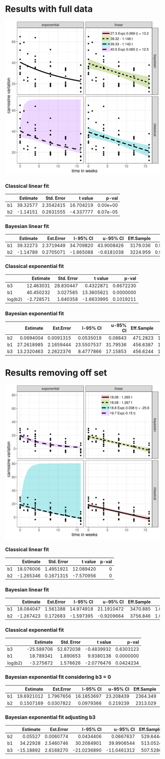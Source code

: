 
# Results with full data

![](carnosine_fit.png)

### Classical linear fit
|      | Estimate  | Std. Error  | t value    | p-val       |
| :----| --------: | ----------: | ---------: | ----------: |
| b1   | 39.32577  | 2.3542415   | 16.704219  | 0.00e+00    |
| b2   | -1.14151  | 0.2631555   | -4.337777  | 6.07e-05    |


### Bayesian linear fit
|     | Estimate  | Est.Error  | l-95% CI   | u-95% CI    | Eff.Sample  | Rhat       |
| :---| --------: | ---------: | ---------: | ----------: | ----------: | ---------: |
| b1  | 39.32273  | 2.3719449  | 34.709820  | 43.9008426  | 3179.036    | 0.9997713  |
| b2  | -1.14789  | 0.2705071  | -1.665088  | -0.6181038  | 3224.959    | 0.9994170  |


### Classical exponential fit
|         | Estimate   | Std. Error  | t value     | p-val       |
| :----   | ---------: | ----------: | ----------: | ----------: |
| b3      | 12.463031  | 28.830447   | 0.4322871   | 0.6672230   |
| b1      | 40.450232  | 3.027585    | 13.3605621  | 0.0000000   |
| log(b2) | -2.728571  | 1.640358    | -1.6633995  | 0.1019211   |


### Bayesian exponential fit
|       | Estimate    | Est.Error  | l-95% CI    | u-95% CI  | Eff.Sample  | Rhat      |
| :---- | ----------: | ---------: | ----------: | --------: | ----------: | --------: |
| b2    | 0.0694004   | 0.0091315  | 0.0535019   | 0.08843   | 471.2823    | 1.011154  |
| b1    | 27.2618985  | 2.1659444  | 23.5507537  | 31.79536  | 456.6387    | 1.010454  |
| b3    | 13.2320463  | 2.2622376  | 8.4777866   | 17.15853  | 456.6244    | 1.010384  |

# Results removing off set

![](carnosine_fit_offset.png)

### Classical linear fit
|     | Estimate   | Std. Error  | t value    | p-val      |
| :---| ---------: | ----------: | ---------: | ---------: |
| b1  | 18.076006  | 1.4951921   | 12.089420  | 0          |
| b2  | -1.265346  | 0.1671315   | -7.570956  | 0          |


### Bayesian linear fit
|      | Estimate   | Est.Error  | l-95% CI   | u-95% CI    | Eff.Sample  | Rhat      |
| :--- | ---------: | ---------: | ---------: | ----------: | ----------: | --------: |
| b1   | 18.084047  | 1.561388   | 14.974918  | 21.1910472  | 3470.885    | 1.000528  |
| b2   | -1.267423  | 0.172683   | -1.597395  | -0.9209664  | 3756.846    | 1.000153  |


### Classical exponential fit
|         | Estimate    | Std. Error  | t value     | p-val        |
| :----   | ----------: | ----------: | ----------: | -----------: |
| b3      | -25.589706  | 52.872038   | -0.4839932  | 0.6303123    |
| b1      | 18.789341   | 1.890653    | 9.9380138   | 0.0000000    |
| log(b2) | -3.275672   | 1.576626    | -2.0776476  | 0.0424234    |


### Bayesian exponential fit considering b3 = 0
|               | Estimate    | Est.Error  | l-95% CI    | u-95% CI   | Eff.Sample  | Rhat      |
| :------------ | ----------: | ---------: | ----------: | ---------: | ----------: | --------: |
| b1            | 19.6921012  | 1.7967656  | 16.1853697  | 23.208439  | 2364.349    | 1.000978  |
| b2            | 0.1507169   | 0.0307822  | 0.0979366   | 0.219239   | 2313.029    | 1.000574  |


### Bayesian exponential fit adjusting b3
|               | Estimate   | Est.Error  | l-95% CI     | u-95% CI     | Eff.Sample  | Rhat      |
| :------------ | ---------: | ---------: | -----------: | -----------: | ----------: | --------: |
| b2            | 0.05527    | 0.0060774  | 0.0434406    | 0.0667637    | 529.6444    | 1.012707  |
| b1            | 34.22928   | 2.5460746  | 30.2084901   | 39.9906544   | 513.0524    | 1.013099  |
| b3            | -15.18892  | 2.6168270  | -21.0236890  | -11.0461312  | 507.5286    | 1.013093  |

